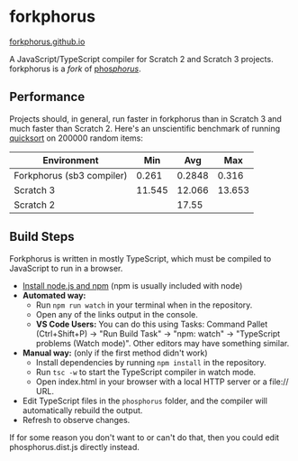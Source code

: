 # forkphorus

[forkphorus.github.io](https://forkphorus.github.io)

A JavaScript/TypeScript compiler for Scratch 2 and Scratch 3 projects. forkphorus is a *fork* of [phos*phorus*](https://phosphorus.github.io/).

## Performance

Projects should, in general, run faster in forkphorus than in Scratch 3 and much faster than Scratch 2. Here's an unscientific benchmark of running [quicksort](https://scratch.mit.edu/projects/310372816/) on 200000 random items:

| Environment | Min | Avg | Max |
| ----------- | --- | --- | --- |
| Forkphorus (sb3 compiler) | 0.261 | 0.2848 | 0.316 |
| Scratch 3 | 11.545 | 12.066 | 13.653 |
| Scratch 2 |  | 17.55 |  |

## Build Steps

Forkphorus is written in mostly TypeScript, which must be compiled to JavaScript to run in a browser.

 * [Install node.js and npm](https://nodejs.org/en/) (npm is usually included with node)
 * **Automated way:**
   * Run `npm run watch` in your terminal when in the repository.
   * Open any of the links output in the console.
   * **VS Code Users:** You can do this using Tasks: Command Pallet (Ctrl+Shift+P) -> "Run Build Task" -> "npm: watch" -> "TypeScript problems (Watch mode)". Other editors may have something similar.
 * **Manual way:** (only if the first method didn't work)
   * Install dependencies by running `npm install` in the repository.
   * Run `tsc -w` to start the TypeScript compiler in watch mode.
   * Open index.html in your browser with a local HTTP server or a file:// URL.
 * Edit TypeScript files in the `phosphorus` folder, and the compiler will automatically rebuild the output.
 * Refresh to observe changes.

If for some reason you don't want to or can't do that, then you could edit phosphorus.dist.js directly instead.
